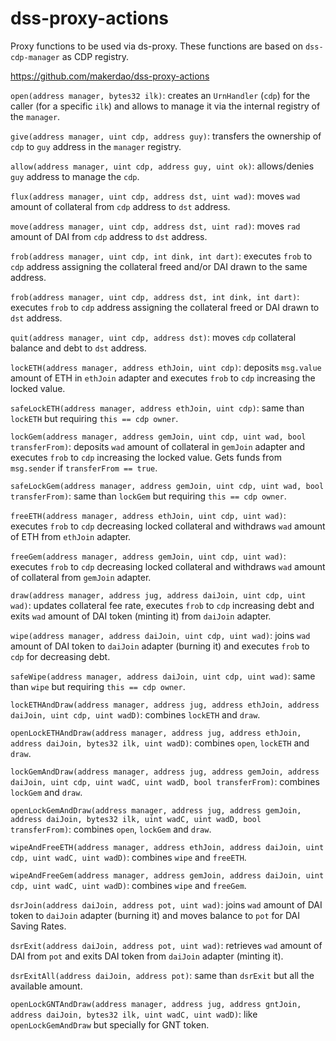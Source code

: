 # dss-proxy-actions
Proxy functions to be used via ds-proxy. These functions are based on `dss-cdp-manager` as CDP registry.

https://github.com/makerdao/dss-proxy-actions

`open(address manager, bytes32 ilk)`: creates an `UrnHandler` (`cdp`) for the caller (for a specific `ilk`) and allows to manage it via the internal registry of the `manager`.

`give(address manager, uint cdp, address guy)`: transfers the ownership of `cdp` to `guy` address in the `manager` registry.

`allow(address manager, uint cdp, address guy, uint ok)`: allows/denies `guy` address to manage the `cdp`.

`flux(address manager, uint cdp, address dst, uint wad)`: moves `wad` amount of collateral from `cdp` address to `dst` address.

`move(address manager, uint cdp, address dst, uint rad)`: moves `rad` amount of DAI from `cdp` address to `dst` address.

`frob(address manager, uint cdp, int dink, int dart)`: executes `frob` to `cdp` address assigning the collateral freed and/or DAI drawn to the same address.

`frob(address manager, uint cdp, address dst, int dink, int dart)`: executes `frob` to `cdp` address assigning the collateral freed or DAI drawn to `dst` address.

`quit(address manager, uint cdp, address dst)`: moves `cdp` collateral balance and debt to `dst` address.

`lockETH(address manager, address ethJoin, uint cdp)`: deposits `msg.value` amount of ETH in `ethJoin` adapter and executes `frob` to `cdp` increasing the locked value.

`safeLockETH(address manager, address ethJoin, uint cdp)`: same than `lockETH` but requiring `this == cdp owner`.

`lockGem(address manager, address gemJoin, uint cdp, uint wad, bool transferFrom)`: deposits `wad` amount of collateral in `gemJoin` adapter and executes `frob` to `cdp` increasing the locked value. Gets funds from `msg.sender` if `transferFrom == true`.

`safeLockGem(address manager, address gemJoin, uint cdp, uint wad, bool transferFrom)`: same than `lockGem` but requiring `this == cdp owner`.

`freeETH(address manager, address ethJoin, uint cdp, uint wad)`: executes `frob` to `cdp` decreasing locked collateral and withdraws `wad` amount of ETH from `ethJoin` adapter.

`freeGem(address manager, address gemJoin, uint cdp, uint wad)`: executes `frob` to `cdp` decreasing locked collateral and withdraws `wad` amount of collateral from `gemJoin` adapter.

`draw(address manager, address jug, address daiJoin, uint cdp, uint wad)`: updates collateral fee rate, executes `frob` to `cdp` increasing debt and exits `wad` amount of DAI token (minting it) from `daiJoin` adapter.

`wipe(address manager, address daiJoin, uint cdp, uint wad)`: joins `wad` amount of DAI token to `daiJoin` adapter (burning it) and executes `frob` to `cdp` for decreasing debt.

`safeWipe(address manager, address daiJoin, uint cdp, uint wad)`: same than `wipe` but requiring `this == cdp owner`.

`lockETHAndDraw(address manager, address jug, address ethJoin, address daiJoin, uint cdp, uint wadD)`: combines `lockETH` and `draw`.

`openLockETHAndDraw(address manager, address jug, address ethJoin, address daiJoin, bytes32 ilk, uint wadD)`: combines `open`, `lockETH` and `draw`.

`lockGemAndDraw(address manager, address jug, address gemJoin, address daiJoin, uint cdp, uint wadC, uint wadD, bool transferFrom)`: combines `lockGem` and `draw`.

`openLockGemAndDraw(address manager, address jug, address gemJoin, address daiJoin, bytes32 ilk, uint wadC, uint wadD, bool transferFrom)`: combines `open`, `lockGem` and `draw`.

`wipeAndFreeETH(address manager, address ethJoin, address daiJoin, uint cdp, uint wadC, uint wadD)`: combines `wipe` and `freeETH`.

`wipeAndFreeGem(address manager, address gemJoin, address daiJoin, uint cdp, uint wadC, uint wadD)`: combines `wipe` and `freeGem`.

`dsrJoin(address daiJoin, address pot, uint wad)`: joins `wad` amount of DAI token to `daiJoin` adapter (burning it) and moves balance to `pot` for DAI Saving Rates.

`dsrExit(address daiJoin, address pot, uint wad)`: retrieves `wad` amount of DAI from `pot` and exits DAI token from `daiJoin` adapter (minting it).

`dsrExitAll(address daiJoin, address pot)`: same than `dsrExit` but all the available amount.

`openLockGNTAndDraw(address manager, address jug, address gntJoin, address daiJoin, bytes32 ilk, uint wadC, uint wadD)`: like `openLockGemAndDraw` but specially for GNT token.
